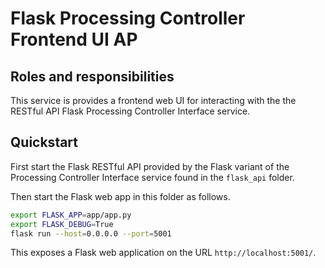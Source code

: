 # Flask Processing Controller Frontend UI AP

## Roles and responsibilities

This service is provides a frontend web UI for interacting with the
the RESTful API Flask Processing Controller Interface service.   


## Quickstart

First start the Flask RESTful API provided by the Flask variant of the
Processing Controller Interface service found in the `flask_api` folder. 

Then start the Flask web app in this folder as follows.

```bash
export FLASK_APP=app/app.py
export FLASK_DEBUG=True
flask run --host=0.0.0.0 --port=5001
```

This exposes a Flask web application on the URL `http://localhost:5001/`.

